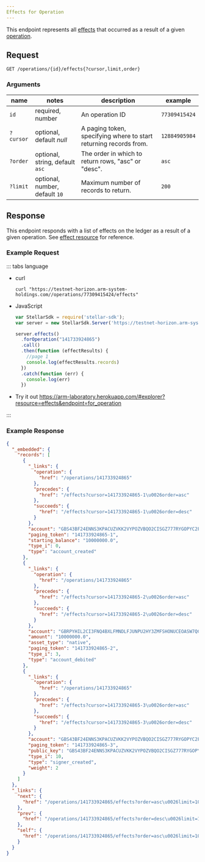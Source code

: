 ```yaml
---
Effects for Operation
---
```


This endpoint represents all [effects](../resources/effect.md) that occurred as a result of a given [operation](../resources/operation.md).

## Request

```
GET /operations/{id}/effects{?cursor,limit,order}
```

### Arguments

| name     | notes                          | description                                                      | example      |
| ------   | -------                        | -----------                                                      | -------      |
| `id`     | required, number               | An operation ID                                                  | `77309415424`|
| `?cursor`| optional, default _null_       | A paging token, specifying where to start returning records from.| `12884905984`|
| `?order` | optional, string, default `asc`| The order in which to return rows, "asc" or "desc".              | `asc`        |
| `?limit` | optional, number, default `10` | Maximum number of records to return.                             | `200`        |


## Response

This endpoint responds with a list of effects on the ledger as a result of a given operation. See [effect resource](../resources/effect.md) for reference.


### Example Request
::: tabs language

- curl
  ```curl
  curl "https://testnet-horizon.arm-system-holdings.com//operations/77309415424/effects"
  ```
- JavaScript
  ```javascript
  var StellarSdk = require('stellar-sdk');
  var server = new StellarSdk.Server('https://testnet-horizon.arm-system-holdings.com/');

  server.effects()
    .forOperation("141733924865")
    .call()
    .then(function (effectResults) {
      //page 1
      console.log(effectResults.records)
    })
    .catch(function (err) {
      console.log(err)
    })

  ```
- Try it out
  https://arm-laboratory.herokuapp.com/#explorer?resource=effects&endpoint=for_operation

:::
### Example Response

```json
{
  "_embedded": {
    "records": [
      {
        "_links": {
          "operation": {
            "href": "/operations/141733924865"
          },
          "precedes": {
            "href": "/effects?cursor=141733924865-1\u0026order=asc"
          },
          "succeeds": {
            "href": "/effects?cursor=141733924865-1\u0026order=desc"
          }
        },
        "account": "GBS43BF24ENNS3KPACUZVKK2VYPOZVBQO2CISGZ777RYGOPYC2FT6S3K",
        "paging_token": "141733924865-1",
        "starting_balance": "10000000.0",
        "type_i": 0,
        "type": "account_created"
      },
      {
        "_links": {
          "operation": {
            "href": "/operations/141733924865"
          },
          "precedes": {
            "href": "/effects?cursor=141733924865-2\u0026order=asc"
          },
          "succeeds": {
            "href": "/effects?cursor=141733924865-2\u0026order=desc"
          }
        },
        "account": "GBRPYHIL2CI3FNQ4BXLFMNDLFJUNPU2HY3ZMFSHONUCEOASW7QC7OX2H",
        "amount": "10000000.0",
        "asset_type": "native",
        "paging_token": "141733924865-2",
        "type_i": 3,
        "type": "account_debited"
      },
      {
        "_links": {
          "operation": {
            "href": "/operations/141733924865"
          },
          "precedes": {
            "href": "/effects?cursor=141733924865-3\u0026order=asc"
          },
          "succeeds": {
            "href": "/effects?cursor=141733924865-3\u0026order=desc"
          }
        },
        "account": "GBS43BF24ENNS3KPACUZVKK2VYPOZVBQO2CISGZ777RYGOPYC2FT6S3K",
        "paging_token": "141733924865-3",
        "public_key": "GBS43BF24ENNS3KPACUZVKK2VYPOZVBQO2CISGZ777RYGOPYC2FT6S3K",
        "type_i": 10,
        "type": "signer_created",
        "weight": 2
      }
    ]
  },
  "_links": {
    "next": {
      "href": "/operations/141733924865/effects?order=asc\u0026limit=10\u0026cursor=141733924865-3"
    },
    "prev": {
      "href": "/operations/141733924865/effects?order=desc\u0026limit=10\u0026cursor=141733924865-1"
    },
    "self": {
      "href": "/operations/141733924865/effects?order=asc\u0026limit=10\u0026cursor="
    }
  }
}
```
